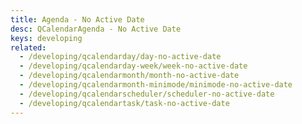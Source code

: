 ```yaml
---
title: Agenda - No Active Date
desc: QCalendarAgenda - No Active Date
keys: developing
related:
  - /developing/qcalendarday/day-no-active-date
  - /developing/qcalendarday-week/week-no-active-date
  - /developing/qcalendarmonth/month-no-active-date
  - /developing/qcalendarmonth-minimode/minimode-no-active-date
  - /developing/qcalendarscheduler/scheduler-no-active-date
  - /developing/qcalendartask/task-no-active-date
---
```


<example-viewer
  title="No Active Date"
  file="AgendaNoActiveDate"
  codepen-title="QCalendarAgenda"
/>
